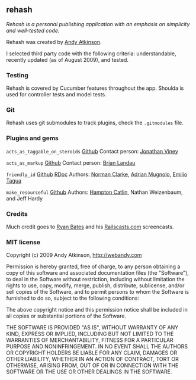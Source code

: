 rehash
---
*Rehash is a personal publishing application with an emphasis on simplicity and well-tested code.*

Rehash was created by [Andy Atkinson](andy@webandy.com).

I selected third party code with the following criteria: understandable, recently updated (as of August 2009), and tested.

### Testing

Rehash is covered by Cucumber features throughout the app. Shoulda is used for controller tests and model tests.

### Git

Rehash uses git submodules to track plugins, check the `.gitmodules` file.


### Plugins and gems

`acts_as_taggable_on_steroids` [Github](http://github.com/jviney/acts_as_taggable_on_steroids/tree/master) Contact person: [Jonathan Viney](jonathan.viney@gmail.com)

`acts_as_markup` [Github](http://github.com/vigetlabs/acts_as_markup/tree/master) Contact person: [Brian Landau](brian.landau@viget.com)

`friendly_id` [Github](http://github.com/norman/friendly_id/tree/master) [RDoc](http://friendly-id.rubyforge.org/) Authors: [Norman Clarke](norman@randomba.org), [Adrian Mugnolo](adrian@randomba.org), [Emilio Tagua](miloops@gmail.com)

`make_resourceful` [Github](http://github.com/hcatlin/make_resourceful/tree/master) Authors: [Hampton Catlin](contact@hamptoncatlin.com), Nathan Weizenbaum, and Jeff Hardy

### Credits

Much credit goes to [Ryan Bates](http://www.workingwithrails.com/person/6491-ryan-bates) and his [Railscasts.com](http://railscasts.com/) screencasts.


### MIT license

Copyright (c) 2009 Andy Atkinson, http://webandy.com

Permission is hereby granted, free of charge, to any person
obtaining a copy of this software and associated documentation
files (the "Software"), to deal in the Software without
restriction, including without limitation the rights to use,
copy, modify, merge, publish, distribute, sublicense, and/or sell
copies of the Software, and to permit persons to whom the
Software is furnished to do so, subject to the following
conditions:

The above copyright notice and this permission notice shall be
included in all copies or substantial portions of the Software.

THE SOFTWARE IS PROVIDED "AS IS", WITHOUT WARRANTY OF ANY KIND,
EXPRESS OR IMPLIED, INCLUDING BUT NOT LIMITED TO THE WARRANTIES
OF MERCHANTABILITY, FITNESS FOR A PARTICULAR PURPOSE AND
NONINFRINGEMENT. IN NO EVENT SHALL THE AUTHORS OR COPYRIGHT
HOLDERS BE LIABLE FOR ANY CLAIM, DAMAGES OR OTHER LIABILITY,
WHETHER IN AN ACTION OF CONTRACT, TORT OR OTHERWISE, ARISING
FROM, OUT OF OR IN CONNECTION WITH THE SOFTWARE OR THE USE OR
OTHER DEALINGS IN THE SOFTWARE.